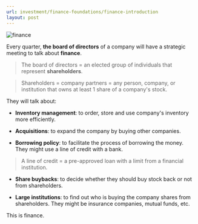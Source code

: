 ```yaml
---
url: investment/finance-foundations/finance-introduction
layout: post
---
```


![finance][finance]

Every quarter, **the board of directors** of a company will have a strategic meeting to talk about **finance**.

> The board of directors = an elected group of individuals that represent **shareholders**.

> Shareholders = company partners = any person, company, or institution that owns at least 1 share of a company's stock.

They will talk about:

- **Inventory management**: to order, store and use company's inventory more efficiently.

- **Acquisitions**: to expand the company by buying other companies.

- **Borrowing policy**: to facilitate the process of borrowing the money. They might use a line of credit with a bank.

> A line of credit = a pre-approved loan with a limit from a financial institution.

- **Share buybacks**: to decide whether they should buy stock back or not from shareholders.

- **Large institutions**: to find out who is buying the company shares from shareholders. They might be insurance companies, mutual funds, etc.

This is finance.

<!-- MARKDOWN LINKS & IMAGES -->

[finance]: /assets/images/investment/finance-foundations/finance-introduction/finance.jpeg
